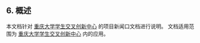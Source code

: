 ## 6. 概述

本文档针对 [重庆大学学生交叉创新中心](https://sxic.cqu.edu.cn) 的项目新闻口文档进行说明。 文档适用范围为 [重庆大学学生交叉创新中心](https://sxic.cqu.edu.cn) 内的应用。